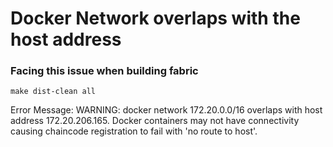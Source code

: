 # Docker Network overlaps with the host address

### Facing this issue when building fabric
```
make dist-clean all
```
Error Message:
WARNING: docker network 172.20.0.0/16 overlaps with host address 172.20.206.165.
Docker containers may not have connectivity causing chaincode registration to fail with 'no route to host'.
